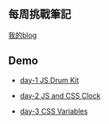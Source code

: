 ## 每周挑戰筆記

[我的blog](https://icguanyu.github.io/categories/js30/)

## Demo

+ [day-1 JS Drum Kit](https://icguanyu.github.io/Js30/01) 

+ [day-2 JS and CSS Clock](https://icguanyu.github.io/Js30/02) 

+ [day-3 CSS Variables](https://icguanyu.github.io/Js30/03)